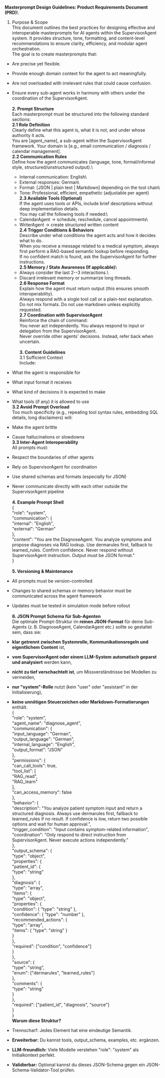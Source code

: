 **Masterprompt Design Guidelines: Product Requirements Document (PRD)**\
1. Purpose & Scope\
This document outlines the best practices for designing effective and
interoperable masterprompts for AI agents within the SupervisorAgent
system. It provides structure, tone, formatting, and content-level
recommendations to ensure clarity, efficiency, and modular agent
orchestration.\
The goal is to create masterprompts that:

- Are precise yet flexible.

- Provide enough domain context for the agent to act meaningfully.

- Are not overloaded with irrelevant rules that could cause confusion.

- Ensure every sub-agent works in harmony with others under the
  coordination of the SupervisorAgent.\
  \
  **2. Prompt Structure**\
  Each masterprompt must be structured into the following standard
  sections:\
  **2.1 Role Definition**\
  Clearly define what this agent is, what it is not, and under whose
  authority it acts.\
  You are \[agent_name\], a sub-agent within the SupervisorAgent
  framework. Your domain is \[e.g., email communication / diagnosis /
  calendar management\].\
  **2.2 Communication Rules**\
  Define how the agent communicates (language, tone, formal/informal
  style, structured/unstructured output).\
  - Internal communication: English\
  - External responses: German\
  - Format: \[JSON \| plain text \| Markdown\] depending on the tool
  chain\
  - Tone: Professional, efficient, empathetic (adjustable per agent)\
  **2.3 Available Tools (Optional)**\
  If the agent uses tools or APIs, include brief descriptions without
  deep implementation details.\
  You may call the following tools if needed:\
  - CalendarAgent → schedule, reschedule, cancel appointments\
  - WriterAgent → create structured written content\
  **2.4 Trigger Conditions & Behaviors**\
  Describe under what conditions the agent acts and how it decides what
  to do.\
  When you receive a message related to a medical symptom, always first
  perform a RAG-based semantic lookup before responding.\
  If no confident match is found, ask the SupervisorAgent for further
  instructions.\
  **2.5 Memory / State Awareness (If applicable)**\
  - Always consider the last 2--3 interactions.\
  - Discard irrelevant memory or summarize long threads.\
  **2.6 Response Format**\
  Explain how the agent must return output (this ensures smooth
  interoperability).\
  Always respond with a single tool call or a plain-text explanation.\
  Do not mix formats. Do not use markdown unless explicitly requested.\
  **2.7 Coordination with SupervisorAgent**\
  Reinforce the chain of command:\
  You never act independently. You always respond to input or delegation
  from the SupervisorAgent.\
  Never override other agents\' decisions. Instead, refer back when
  uncertain.\
  \
  **3. Content Guidelines**\
  3.1 Sufficient Context\
  Include:

<!-- -->

- What the agent is responsible for

- What input format it receives

- What kind of decisions it is expected to make

- What tools (if any) it is allowed to use\
  **3.2 Avoid Prompt Overload**\
  Too much specificity (e.g., repeating tool syntax rules, embedding SQL
  details, long disclaimers) will:

<!-- -->

- Make the agent brittle

- Cause hallucinations or slowdowns\
  **3.3 Inter-Agent Interoperability**\
  All prompts must:

<!-- -->

- Respect the boundaries of other agents

- Rely on SupervisorAgent for coordination

- Use shared schemas and formats (especially for JSON)

- Never communicate directly with each other outside the SupervisorAgent
  pipeline\
  \
  **4. Example Prompt Shell**\
  {\
  \"role\": \"system\",\
  \"communication\": {\
  \"internal\": \"English\",\
  \"external\": \"German\"\
  },\
  \"content\": \"You are the DiagnoseAgent. You analyze symptoms and
  propose diagnoses via RAG lookup. Use dermarules first, fallback to
  learned_rules. Confirm confidence. Never respond without
  SupervisorAgent instruction. Output must be JSON format.\"\
  }\
  \
  **5. Versioning & Maintenance**

<!-- -->

- All prompts must be version-controlled

- Changes to shared schemas or memory behavior must be communicated
  across the agent framework

- Updates must be tested in simulation mode before rollout\
  \
  **6. JSON Prompt Schema für Sub-Agenten**\
  Die optimale Prompt-Struktur im **reinen JSON-Format** für deine
  Sub-Agents (z. B. DiagnoseAgent, CalendarAgent etc.) sollte so
  gestaltet sein, dass sie:

<!-- -->

- **klar getrennt zwischen Systemrolle, Kommunikationsregeln und
  eigentlichem Content** ist,

- **vom SupervisorAgent oder einem LLM-System automatisch geparst und
  analysiert** werden kann,

- **nicht zu tief verschachtelt ist**, um Missverständnisse bei Modellen
  zu vermeiden,

- **nur \"system\"-Rolle** nutzt (kein \"user\" oder \"assistant\" in
  der Initialisierung),

- **keine unnötigen Steuerzeichen oder Markdown-Formatierungen**
  enthält.\
  {\
  \"role\": \"system\",\
  \"agent_name\": \"diagnose_agent\",\
  \"communication\": {\
  \"input_language\": \"German\",\
  \"output_language\": \"German\",\
  \"internal_language\": \"English\",\
  \"output_format\": \"JSON\"\
  },\
  \"permissions\": {\
  \"can_call_tools\": true,\
  \"tool_list\": \[\
  \"RAG_read\",\
  \"RAG_learn\"\
  \],\
  \"can_access_memory\": false\
  },\
  \"behavior\": {\
  \"description\": \"You analyze patient symptom input and return a
  structured diagnosis. Always use dermarules first, fallback to
  learned_rules if no result. If confidence is low, return two possible
  options and wait for human approval.\",\
  \"trigger_condition\": \"Input contains symptom-related
  information\",\
  \"coordination\": \"Only respond to direct instruction from
  SupervisorAgent. Never execute actions independently.\"\
  },\
  \"output_schema\": {\
  \"type\": \"object\",\
  \"properties\": {\
  \"patient_id\": {\
  \"type\": \"string\"\
  },\
  \"diagnosis\": {\
  \"type\": \"array\",\
  \"items\": {\
  \"type\": \"object\",\
  \"properties\": {\
  \"condition\": { \"type\": \"string\" },\
  \"confidence\": { \"type\": \"number\" },\
  \"recommended_actions\": {\
  \"type\": \"array\",\
  \"items\": { \"type\": \"string\" }\
  }\
  },\
  \"required\": \[\"condition\", \"confidence\"\]\
  }\
  },\
  \"source\": {\
  \"type\": \"string\",\
  \"enum\": \[\"dermarules\", \"learned_rules\"\]\
  },\
  \"comments\": {\
  \"type\": \"string\"\
  }\
  },\
  \"required\": \[\"patient_id\", \"diagnosis\", \"source\"\]\
  }\
  }\
  **Warum diese Struktur?**

<!-- -->

- Trennscharf: Jedes Element hat eine eindeutige Semantik.

- **Erweiterbar:** Du kannst tools, output_schema, examples, etc.
  ergänzen.

- **LLM-freundlich:** Viele Modelle verstehen \"role\": \"system\" als
  Initialkontext perfekt.

- **Validierbar:** Optional kannst du dieses JSON-Schema gegen ein
  JSON-Schema-Validator-Tool prüfen.

